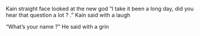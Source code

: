 Kain straight face looked at the new god “I take it been a long day, did you hear that  question a lot ? .” Kain said with a laugh 

“What’s your name ?” He said with a grin
